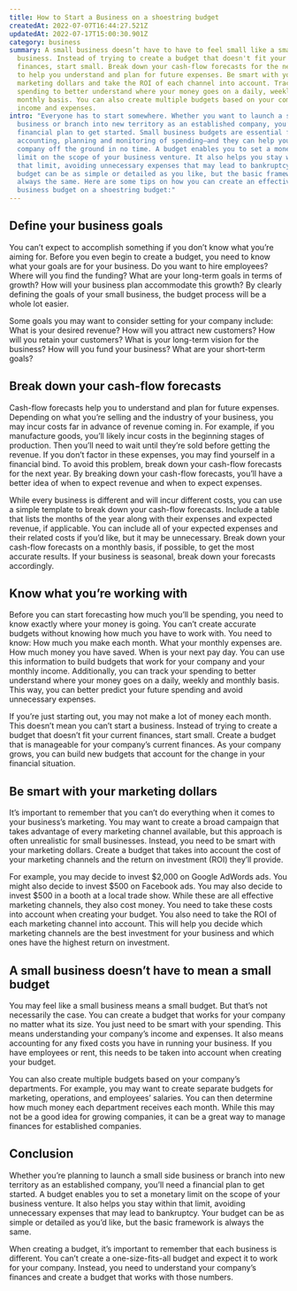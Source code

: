 ```yaml
---
title: How to Start a Business on a shoestring budget
createdAt: 2022-07-07T16:44:27.521Z
updatedAt: 2022-07-17T15:00:30.901Z
category: business
summary: A small business doesn’t have to have to feel small like a small
  business. Instead of trying to create a budget that doesn't fit your current
  finances, start small. Break down your cash-flow forecasts for the next year
  to help you understand and plan for future expenses. Be smart with your
  marketing dollars and take the ROI of each channel into account. Track your
  spending to better understand where your money goes on a daily, weekly and
  monthly basis. You can also create multiple budgets based on your company’s
  income and expenses.
intro: "Everyone has to start somewhere. Whether you want to launch a small side
  business or branch into new territory as an established company, you’ll need a
  financial plan to get started. Small business budgets are essential for
  accounting, planning and monitoring of spending—and they can help you get your
  company off the ground in no time. A budget enables you to set a monetary
  limit on the scope of your business venture. It also helps you stay within
  that limit, avoiding unnecessary expenses that may lead to bankruptcy. Your
  budget can be as simple or detailed as you like, but the basic framework is
  always the same. Here are some tips on how you can create an effective small
  business budget on a shoestring budget:"
---
```


## Define your business goals

You can’t expect to accomplish something if you don’t know what you’re aiming for. Before you even begin to create a budget, you need to know what your goals are for your business. Do you want to hire employees? Where will you find the funding? What are your long-term goals in terms of growth? How will your business plan accommodate this growth? By clearly defining the goals of your small business, the budget process will be a whole lot easier.

Some goals you may want to consider setting for your company include: What is your desired revenue? How will you attract new customers? How will you retain your customers? What is your long-term vision for the business? How will you fund your business? What are your short-term goals?


## Break down your cash-flow forecasts

Cash-flow forecasts help you to understand and plan for future expenses. Depending on what you’re selling and the industry of your business, you may incur costs far in advance of revenue coming in. For example, if you manufacture goods, you’ll likely incur costs in the beginning stages of production. Then you’ll need to wait until they’re sold before getting the revenue. If you don’t factor in these expenses, you may find yourself in a financial bind. To avoid this problem, break down your cash-flow forecasts for the next year. By breaking down your cash-flow forecasts, you’ll have a better idea of when to expect revenue and when to expect expenses.

While every business is different and will incur different costs, you can use a simple template to break down your cash-flow forecasts. Include a table that lists the months of the year along with their expenses and expected revenue, if applicable. You can include all of your expected expenses and their related costs if you’d like, but it may be unnecessary. Break down your cash-flow forecasts on a monthly basis, if possible, to get the most accurate results. If your business is seasonal, break down your forecasts accordingly.


## Know what you’re working with

Before you can start forecasting how much you’ll be spending, you need to know exactly where your money is going. You can’t create accurate budgets without knowing how much you have to work with. You need to know: How much you make each month. What your monthly expenses are. How much money you have saved. When is your next pay day. You can use this information to build budgets that work for your company and your monthly income. Additionally, you can track your spending to better understand where your money goes on a daily, weekly and monthly basis. This way, you can better predict your future spending and avoid unnecessary expenses.

If you’re just starting out, you may not make a lot of money each month. This doesn’t mean you can’t start a business. Instead of trying to create a budget that doesn’t fit your current finances, start small. Create a budget that is manageable for your company’s current finances. As your company grows, you can build new budgets that account for the change in your financial situation.


## Be smart with your marketing dollars

It’s important to remember that you can’t do everything when it comes to your business’s marketing. You may want to create a broad campaign that takes advantage of every marketing channel available, but this approach is often unrealistic for small businesses. Instead, you need to be smart with your marketing dollars. Create a budget that takes into account the cost of your marketing channels and the return on investment (ROI) they’ll provide.

For example, you may decide to invest $2,000 on Google AdWords ads. You might also decide to invest $500 on Facebook ads. You may also decide to invest $500 in a booth at a local trade show. While these are all effective marketing channels, they also cost money. You need to take these costs into account when creating your budget. You also need to take the ROI of each marketing channel into account. This will help you decide which marketing channels are the best investment for your business and which ones have the highest return on investment.


## A small business doesn’t have to mean a small budget

You may feel like a small business means a small budget. But that’s not necessarily the case. You can create a budget that works for your company no matter what its size. You just need to be smart with your spending. This means understanding your company’s income and expenses. It also means accounting for any fixed costs you have in running your business. If you have employees or rent, this needs to be taken into account when creating your budget.

You can also create multiple budgets based on your company’s departments. For example, you may want to create separate budgets for marketing, operations, and employees’ salaries. You can then determine how much money each department receives each month. While this may not be a good idea for growing companies, it can be a great way to manage finances for established companies.


## Conclusion

Whether you’re planning to launch a small side business or branch into new territory as an established company, you’ll need a financial plan to get started. A budget enables you to set a monetary limit on the scope of your business venture. It also helps you stay within that limit, avoiding unnecessary expenses that may lead to bankruptcy. Your budget can be as simple or detailed as you’d like, but the basic framework is always the same.

When creating a budget, it’s important to remember that each business is different. You can’t create a one-size-fits-all budget and expect it to work for your company. Instead, you need to understand your company’s finances and create a budget that works with those numbers.
